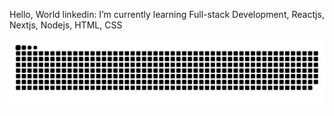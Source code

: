 Hello, World
linkedin:
I’m currently learning Full-stack Development, Reactjs, Nextjs, Nodejs, HTML, CSS

![Snake animation](https://github.com/rafapetra/rafapetra/blob/output/github-contribution-grid-snake.svg)
